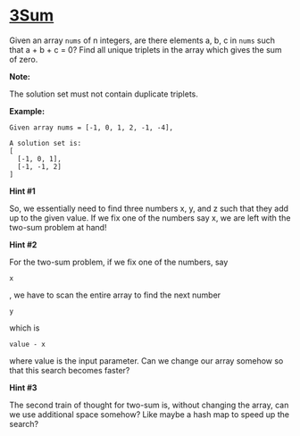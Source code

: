 # [3Sum](https://leetcode.com/explore/challenge/card/july-leetcoding-challenge/545/week-2-july-8th-july-14th/3384/)

Given an array `nums` of n integers, are there elements a, b, c in `nums` such that a + b + c = 0? Find all unique triplets in the array which gives the sum of zero.

**Note:**

The solution set must not contain duplicate triplets.

**Example:**

```
Given array nums = [-1, 0, 1, 2, -1, -4],

A solution set is:
[
  [-1, 0, 1],
  [-1, -1, 2]
]
```

**Hint #1**

So, we essentially need to find three numbers x, y, and z such that they add up to the given value. If we fix one of the numbers say x, we are left with the two-sum problem at hand!

**Hint #2**

For the two-sum problem, if we fix one of the numbers, say

```
x
```

, we have to scan the entire array to find the next number

```
y
```

which is

```
value - x
```

where value is the input parameter. Can we change our array somehow so that this search becomes faster?

**Hint #3**

The second train of thought for two-sum is, without changing the array, can we use additional space somehow? Like maybe a hash map to speed up the search?
